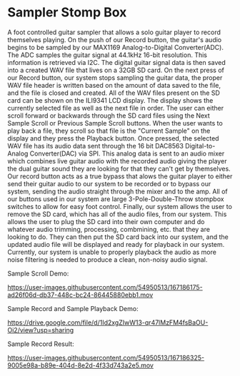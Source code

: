 # Sampler Stomp Box


A foot controlled guitar sampler that allows a solo guitar player to record themselves playing. On the push of our Record button, the guitar's audio begins to be sampled by our MAX1169 Analog-to-Digital Converter(ADC). The ADC samples the guitar signal at 44.1kHz 16-bit resolution. This information is retrieved via I2C. The digital guitar signal data is then saved into a created WAV file that lives on a 32GB SD card. On the next press of our Record button, our system stops sampling the guitar data, the proper WAV file header is written based on the amount of data saved to the file, and the file is closed and created. All of the WAV files present on the SD card can be shown on the ILI9341 LCD display. The display shows the currently selected file as well as the next file in order. The user can either scroll forward or backwards through the SD card files using the Next Sample Scroll or Previous Sample Scroll buttons. When the user wants to play back a file, they scroll so that file is the "Current Sample" on the display and they press the Playback button. Once pressed, the selected WAV file has its audio data sent through the 16 bit DAC8563 Digital-to-Analog Converter(DAC) via SPI. This analog data is sent to an audio mixer which combines live guitar audio with the recorded audio giving the player the dual guitar sound they are looking for that they can't get by themselves. 
Our record button acts as a true bypass that alows the guitar player to either send their guitar audio to our system to be recorded or to bypass our system, sending the audio straight through the mixer and to the amp. All of our buttons used in our system are large 3-Pole-Double-Throw stompbox switches to allow for easy foot control. Finally, our system allows the user to remove the SD card, which has all of the audio files, from our system. This allows the user to plug the SD card into their own computer and do whatever audio trimming, processing, combmining, etc. that they are looking to do. They can then put the SD card back into our system, and the updated audio file will be displayed and ready for playback in our system. Currently, our system is unable to properly playback the audio as more noise filtering is needed to produce a clean, non-noisy audio signal. 

Sample Scroll Demo:

https://user-images.githubusercontent.com/54950513/167186175-ad26f06d-db37-448c-bc24-86445880ebb1.mov

Sample Record and Sample Playback Demo: 

https://drive.google.com/file/d/1Id2xgZIwW13-qr47lMzFM4fsBaOU-Oi2/view?usp=sharing

Sample Record Result:

https://user-images.githubusercontent.com/54950513/167186325-9005e98a-b89e-404d-8e2d-4f33d743a2e5.mov

